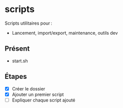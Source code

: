 # scripts

Scripts utilitaires pour :

- Lancement, import/export, maintenance, outils dev

## Présent
- start.sh

## Étapes
- [x] Créer le dossier
- [x] Ajouter un premier script
- [ ] Expliquer chaque script ajouté
